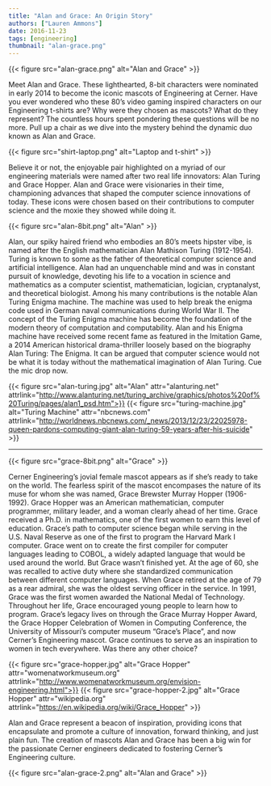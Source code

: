 ```yaml
---
title: "Alan and Grace: An Origin Story"
authors: ["Lauren Ammons"]
date: 2016-11-23
tags: [engineering]
thumbnail: "alan-grace.png"
---
```


{{< figure src="alan-grace.png" alt="Alan and Grace" >}}

Meet Alan and Grace. These lighthearted, 8-bit characters were nominated in
early 2014 to become the iconic mascots of Engineering at Cerner. Have you ever
wondered who these 80’s video gaming inspired characters on our Engineering
t-shirts are? Why were they chosen as mascots? What do they represent? The
countless hours spent pondering these questions will be no more. Pull up a
chair as we dive into the mystery behind the dynamic duo known as Alan and
Grace.

{{< figure src="shirt-laptop.png" alt="Laptop and t-shirt" >}}

Believe it or not, the enjoyable pair highlighted on a myriad of our engineering
materials were named after two real life innovators: Alan Turing and Grace
Hopper. Alan and Grace were visionaries in their time, championing advances
that shaped the computer science innovations of today. These icons were chosen
based on their contributions to computer science and the moxie they showed while
doing it.

{{< figure src="alan-8bit.png" alt="Alan" >}}

Alan, our spiky haired friend who embodies an 80’s meets hipster vibe, is named
after the English mathematician Alan Mathison Turing (1912-1954). Turing is
known to some as the father of theoretical computer science and artificial
intelligence. Alan had an unquenchable mind and was in constant pursuit of
knowledge, devoting his life to a vocation in science and mathematics as a
computer scientist, mathematician, logician, cryptanalyst, and theoretical
biologist. Among his many contributions is the notable Alan Turing Enigma
machine. The machine was used to help break the enigma code used in German
naval communications during World War II. The concept of the Turing Enigma
machine has become the foundation of the modern theory of computation and
computability. Alan and his Enigma machine have received some recent fame as
featured in the Imitation Game, a 2014 American historical drama-thriller
loosely based on the biography Alan Turing: The Enigma. It can be argued that
computer science would not be what it is today without the mathematical
imagination of Alan Turing. Cue the mic drop now.

{{< figure src="alan-turing.jpg" alt="Alan" attr="alanturing.net" attrlink="http://www.alanturing.net/turing_archive/graphics/photos%20of%20Turing/pages/alan1_psd.htm">}}
{{< figure src="turing-machine.jpg" alt="Turing Machine" attr="nbcnews.com" attrlink="http://worldnews.nbcnews.com/_news/2013/12/23/22025978-queen-pardons-computing-giant-alan-turing-59-years-after-his-suicide" >}}

___

{{< figure src="grace-8bit.png" alt="Grace" >}}

Cerner Engineering’s jovial female mascot appears as if she’s ready to take on
the world. The fearless spirit of the mascot encompases the nature of its muse
for whom she was named, Grace Brewster Murray Hopper (1906-1992). Grace Hopper
was an American mathematician, computer programmer, military leader, and a woman
clearly ahead of her time. Grace received a Ph.D. in mathematics, one of the
first women to earn this level of education. Grace’s path to computer science
began while serving in the U.S. Naval Reserve as one of the first to program the
Harvard Mark I computer. Grace went on to create the first compiler for
computer languages leading to COBOL, a widely adapted language that would be
used around the world. But Grace wasn’t finished yet. At the age of 60, she
was recalled to active duty where she standardized communication between
different computer languages. When Grace retired at the age of 79 as a rear
admiral, she was the oldest serving officer in the service. In 1991, Grace was
the first women awarded the National Medal of Technology. Throughout her life,
Grace encouraged young people to learn how to program. Grace’s legacy lives on
through the Grace Murray Hopper Award, the Grace Hopper Celebration of Women in
Computing Conference, the University of Missouri’s computer museum “Grace’s
Place”, and now Cerner’s Engineering mascot. Grace continues to serve as an
inspiration to women in tech everywhere. Was there any other choice?

{{< figure src="grace-hopper.jpg" alt="Grace Hopper" attr="womenatworkmuseum.org" attrlink="http://www.womenatworkmuseum.org/envision-engineering.html">}}
{{< figure src="grace-hopper-2.jpg" alt="Grace Hopper" attr="wikipedia.org" attrlink="https://en.wikipedia.org/wiki/Grace_Hopper" >}}

Alan and Grace represent a beacon of inspiration, providing icons that
encapsulate and promote a culture of innovation, forward thinking, and just
plain fun. The creation of mascots Alan and Grace has been a big win for the
passionate Cerner engineers dedicated to fostering Cerner’s Engineering culture.

{{< figure src="alan-grace-2.png" alt="Alan and Grace" >}}
